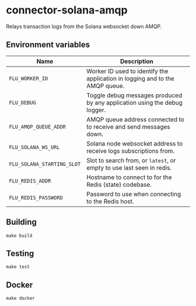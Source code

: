 
# connector-solana-amqp

Relays transaction logs from the Solana websocket down AMQP.

## Environment variables

|            Name            |                              Description
|----------------------------|------------------------------------------------------------------------------|
| `FLU_WORKER_ID`            | Worker ID used to identify the application in logging and to the AMQP queue. |
| `FLU_DEBUG`                | Toggle debug messages produced by any application using the debug logger.    |
| `FLU_AMQP_QUEUE_ADDR`      | AMQP queue address connected to to receive and send messages down.           |
| `FLU_SOLANA_WS_URL`        | Solana node websocket address to receive logs subscriptions from.            |
| `FLU_SOLANA_STARTING_SLOT` | Slot to search from, or `latest`, or empty to use last seen in redis.        |
| `FLU_REDIS_ADDR`           | Hostname to connect to for the Redis (state) codebase.                       |
| `FLU_REDIS_PASSWORD`       | Password to use when connecting to the Redis host.                           |

## Building

	make build

## Testing

	make test

## Docker

	make docker
